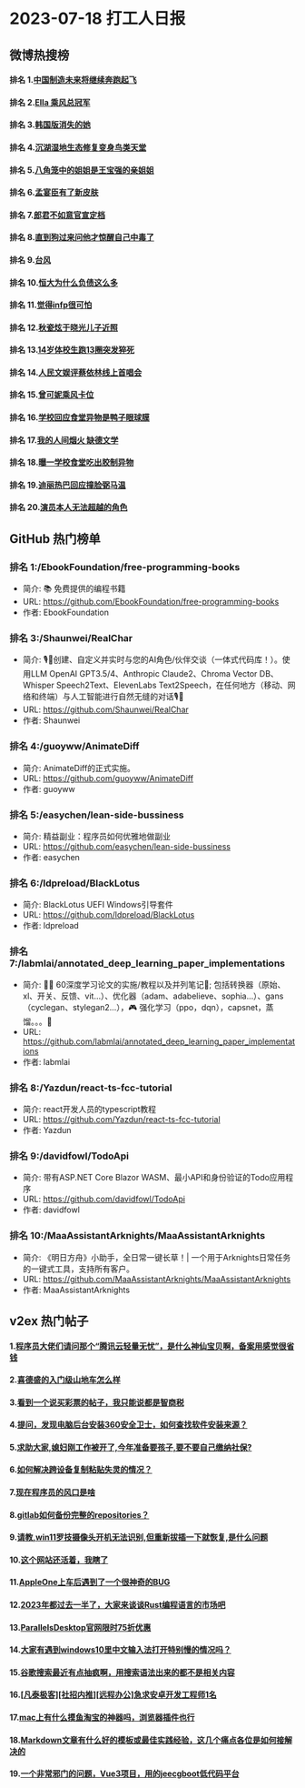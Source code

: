 # 2023-07-18 打工人日报


## 微博热搜榜

#### 排名 1.[中国制造未来将继续奔跑起飞](https://s.weibo.com/weibo?q=中国制造未来将继续奔跑起飞)
#### 排名 2.[Ella 乘风总冠军](https://s.weibo.com/weibo?q=Ella乘风总冠军)
#### 排名 3.[韩国版消失的她](https://s.weibo.com/weibo?q=韩国版消失的她)
#### 排名 4.[沉湖湿地生态修复变身鸟类天堂](https://s.weibo.com/weibo?q=沉湖湿地生态修复变身鸟类天堂)
#### 排名 5.[八角笼中的姐姐是王宝强的亲姐姐](https://s.weibo.com/weibo?q=八角笼中的姐姐是王宝强的亲姐姐)
#### 排名 6.[孟宴臣有了新皮肤](https://s.weibo.com/weibo?q=孟宴臣有了新皮肤)
#### 排名 7.[郎君不如意官宣定档](https://s.weibo.com/weibo?q=郎君不如意官宣定档)
#### 排名 8.[直到狗过来问他才惊醒自己中毒了](https://s.weibo.com/weibo?q=直到狗过来问他才惊醒自己中毒了)
#### 排名 9.[台风](https://s.weibo.com/weibo?q=台风)
#### 排名 10.[恒大为什么负债这么多](https://s.weibo.com/weibo?q=恒大为什么负债这么多)
#### 排名 11.[觉得infp很可怕](https://s.weibo.com/weibo?q=觉得infp很可怕)
#### 排名 12.[秋瓷炫于晓光儿子近照](https://s.weibo.com/weibo?q=秋瓷炫于晓光儿子近照)
#### 排名 13.[14岁体校生跑13圈突发猝死](https://s.weibo.com/weibo?q=14岁体校生跑13圈突发猝死)
#### 排名 14.[人民文娱评蔡依林线上首唱会](https://s.weibo.com/weibo?q=人民文娱评蔡依林线上首唱会)
#### 排名 15.[曾可妮乘风卡位](https://s.weibo.com/weibo?q=曾可妮乘风卡位)
#### 排名 16.[学校回应食堂异物是鸭子眼球膜](https://s.weibo.com/weibo?q=学校回应食堂异物是鸭子眼球膜)
#### 排名 17.[我的人间烟火 缺德文学](https://s.weibo.com/weibo?q=我的人间烟火缺德文学)
#### 排名 18.[曝一学校食堂吃出胶制异物](https://s.weibo.com/weibo?q=曝一学校食堂吃出胶制异物)
#### 排名 19.[迪丽热巴回应撞脸弼马温](https://s.weibo.com/weibo?q=迪丽热巴回应撞脸弼马温)
#### 排名 20.[演员本人无法超越的角色](https://s.weibo.com/weibo?q=演员本人无法超越的角色)
## GitHub 热门榜单

### 排名 1:/EbookFoundation/free-programming-books
- 简介: 📚 免费提供的编程书籍
- URL: https://github.com/EbookFoundation/free-programming-books
- 作者: EbookFoundation 

### 排名 3:/Shaunwei/RealChar
- 简介: 🎙️🤖创建、自定义并实时与您的AI角色/伙伴交谈（一体式代码库！）。使用LLM OpenAI GPT3.5/4、Anthropic Claude2、Chroma Vector DB、Whisper Speech2Text、ElevenLabs Text2Speech，在任何地方（移动、网络和终端）与人工智能进行自然无缝的对话🎙️🤖
- URL: https://github.com/Shaunwei/RealChar
- 作者: Shaunwei 

### 排名 4:/guoyww/AnimateDiff
- 简介: AnimateDiff的正式实施。
- URL: https://github.com/guoyww/AnimateDiff
- 作者: guoyww 

### 排名 5:/easychen/lean-side-bussiness
- 简介: 精益副业：程序员如何优雅地做副业
- URL: https://github.com/easychen/lean-side-bussiness
- 作者: easychen 

### 排名 6:/ldpreload/BlackLotus
- 简介: BlackLotus UEFI Windows引导套件
- URL: https://github.com/ldpreload/BlackLotus
- 作者: ldpreload 

### 排名 7:/labmlai/annotated_deep_learning_paper_implementations
- 简介: 🧑‍🏫 60深度学习论文的实施/教程以及并列笔记📝; 包括转换器（原始、xl、开关、反馈、vit…）、优化器（adam、adabelieve、sophia…）、gans（cyclegan、stylegan2…），🎮 强化学习（ppo，dqn），capsnet，蒸馏。。。🧠
- URL: https://github.com/labmlai/annotated_deep_learning_paper_implementations
- 作者: labmlai 

### 排名 8:/Yazdun/react-ts-fcc-tutorial
- 简介: react开发人员的typescript教程
- URL: https://github.com/Yazdun/react-ts-fcc-tutorial
- 作者: Yazdun 

### 排名 9:/davidfowl/TodoApi
- 简介: 带有ASP.NET Core Blazor WASM、最小API和身份验证的Todo应用程序
- URL: https://github.com/davidfowl/TodoApi
- 作者: davidfowl 

### 排名 10:/MaaAssistantArknights/MaaAssistantArknights
- 简介: 《明日方舟》小助手，全日常一键长草！| 一个用于Arknights日常任务的一键式工具，支持所有客户。
- URL: https://github.com/MaaAssistantArknights/MaaAssistantArknights
- 作者: MaaAssistantArknights 

## v2ex 热门帖子

#### 1.[程序员大佬们请问那个“腾讯云轻量无忧”，是什么神仙宝贝啊，备案用感觉很省钱](https://www.v2ex.com/t/957581#reply26)
#### 2.[喜德盛的入门级山地车怎么样](https://www.v2ex.com/t/957592#reply18)
#### 3.[看到一个说买彩票的帖子，我只能说都是智商税](https://www.v2ex.com/t/957584#reply16)
#### 4.[提问，发现电脑后台安装360安全卫士，如何查找软件安装来源？](https://www.v2ex.com/t/957583#reply14)
#### 5.[求助大家,媳妇刚工作被开了,今年准备要孩子,要不要自己缴纳社保?](https://www.v2ex.com/t/957594#reply13)
#### 6.[如何解决跨设备复制粘贴失灵的情况？](https://www.v2ex.com/t/957579#reply12)
#### 7.[现在程序员的风口是啥](https://www.v2ex.com/t/957589#reply10)
#### 8.[gitlab如何备份完整的repositories？](https://www.v2ex.com/t/957580#reply4)
#### 9.[请教,win11罗技摄像头开机无法识别,但重新拔插一下就恢复,是什么问题](https://www.v2ex.com/t/957582#reply4)
#### 10.[这个网站还活着，我瞎了](https://www.v2ex.com/t/957598#reply3)
#### 11.[AppleOne上车后遇到了一个很神奇的BUG](https://www.v2ex.com/t/957597#reply2)
#### 12.[2023年都过去一半了，大家来谈谈Rust编程语言的市场吧](https://www.v2ex.com/t/957601#reply2)
#### 13.[ParallelsDesktop官网限时75折优惠](https://www.v2ex.com/t/957578#reply1)
#### 14.[大家有遇到windows10里中文输入法打开特别慢的情况吗？](https://www.v2ex.com/t/957590#reply1)
#### 15.[谷歌搜索最近有点抽疯啊，用搜索语法出来的都不是相关内容](https://www.v2ex.com/t/957596#reply1)
#### 16.[[凡泰极客][社招内推][远程办公]急求安卓开发工程师1名](https://www.v2ex.com/t/957588#reply0)
#### 17.[mac上有什么摸鱼淘宝的神器吗，浏览器插件也行](https://www.v2ex.com/t/957591#reply0)
#### 18.[Markdown文章有什么好的模板或最佳实践经验，这几个痛点各位是如何接解决的](https://www.v2ex.com/t/957599#reply0)
#### 19.[一个非常邪门的问题，Vue3项目，用的jeecgboot低代码平台](https://www.v2ex.com/t/957600#reply0)

